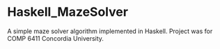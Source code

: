 Haskell_MazeSolver
==================

A simple maze solver algorithm implemented in Haskell. Project was for COMP 6411 Concordia University.
